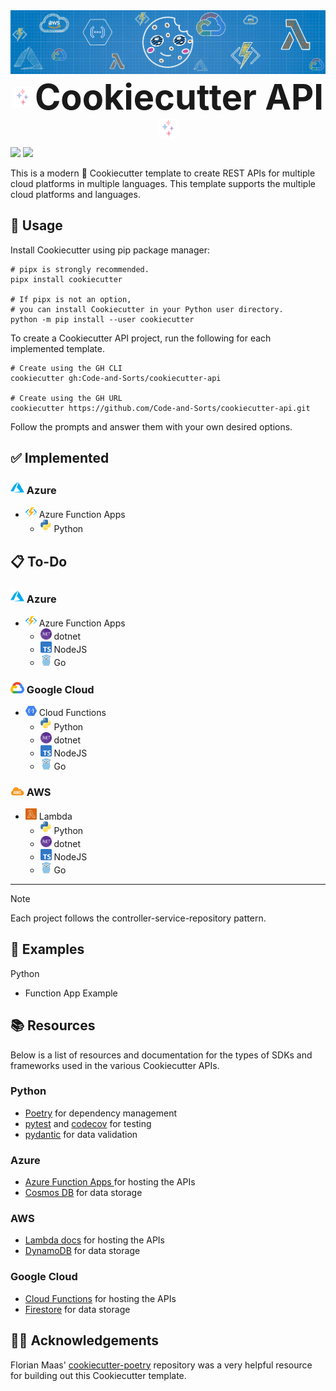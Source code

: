 <img src="./.docs/imgs/cookiecutter_api_header.jpg">

<div align="center">
  <img src="./.docs/imgs/stars.gif" width="32" style="vertical-align: middle;">
  <strong style="font-size: 4em; vertical-align: middle;">Cookiecutter API</strong>
  <img src="./.docs/imgs/stars.gif" width="32" style="vertical-align: middle;">
</div>

![](https://img.shields.io/github/actions/workflow/status/Code-and-Sorts/cookiecutter-api/build-pipeline.yml?branch=main&label=Build&style=for-the-badge)
![](https://img.shields.io/github/license/Code-and-Sorts/cookiecutter-api?label=License&style=for-the-badge)

This is a modern 🍪 Cookiecutter template to create REST APIs for multiple cloud platforms in multiple languages. This template supports the multiple cloud platforms and languages.

## 🧪 Usage

Install Cookiecutter using pip package manager:

```console
# pipx is strongly recommended.
pipx install cookiecutter

# If pipx is not an option,
# you can install Cookiecutter in your Python user directory.
python -m pip install --user cookiecutter
```

To create a Cookiecutter API project, run the following for each implemented template.

```console
# Create using the GH CLI
cookiecutter gh:Code-and-Sorts/cookiecutter-api

# Create using the GH URL
cookiecutter https://github.com/Code-and-Sorts/cookiecutter-api.git
```

Follow the prompts and answer them with your own desired options.

## ✅ Implemented

### <img src="./.docs/imgs/azure.svg" width="22"> Azure
- <img src="./.docs/imgs/function-app.svg" width="18"> Azure Function Apps
    - <img src="./.docs/imgs/python.svg" width="18"> Python

## 📋 To-Do

### <img src="./.docs/imgs/azure.svg" width="22"> Azure
- <img src="./.docs/imgs/function-app.svg" width="18"> Azure Function Apps
    - <img src="./.docs/imgs/dotnet.svg" width="18"> dotnet
    - <img src="./.docs/imgs/typescript.svg" width="18"> NodeJS
    - <img src="./.docs/imgs/golang.svg" width="18"> Go

### <img src="./.docs/imgs/google-cloud.svg" width="22"> Google Cloud
- <img src="./.docs/imgs/cloud-function.svg" width="18"> Cloud Functions
    - <img src="./.docs/imgs/python.svg" width="18"> Python
    - <img src="./.docs/imgs/dotnet.svg" width="18"> dotnet
    - <img src="./.docs/imgs/typescript.svg" width="18"> NodeJS
    - <img src="./.docs/imgs/golang.svg" width="18"> Go

### <img src="./.docs/imgs/aws.svg" width="22"> AWS
- <img src="./.docs/imgs/lambda.svg" width="18"> Lambda
    - <img src="./.docs/imgs/python.svg" width="18"> Python
    - <img src="./.docs/imgs/dotnet.svg" width="18"> dotnet
    - <img src="./.docs/imgs/typescript.svg" width="18"> NodeJS
    - <img src="./.docs/imgs/golang.svg" width="18"> Go

---
> [!NOTE]  
> Each project follows the controller-service-repository pattern.

## 🎯 Examples

Python
- Function App Example

## 📚 Resources

Below is a list of resources and documentation for the types of SDKs and frameworks used in the various Cookiecutter APIs.

### Python
- [Poetry](https://python-poetry.org/) for dependency management
- [pytest](https://docs.pytest.org/en/stable/) and [codecov](https://about.codecov.io/) for testing
- [pydantic](https://docs.pydantic.dev/latest/) for data validation

### Azure
- [Azure Function Apps ](https://learn.microsoft.com/en-us/azure/azure-functions/) for hosting the APIs
- [Cosmos DB](https://learn.microsoft.com/en-us/azure/cosmos-db/) for data storage

### AWS
- [Lambda docs](https://docs.aws.amazon.com/lambda/) for hosting the APIs
- [DynamoDB](https://docs.aws.amazon.com/amazondynamodb/latest/developerguide/GettingStartedDynamoDB.html) for data storage

### Google Cloud
- [Cloud Functions](https://cloud.google.com/functions/docs) for hosting the APIs
- [Firestore](https://cloud.google.com/firestore#documentation) for data storage

## 🙏🏻 Acknowledgements

Florian Maas' [cookiecutter-poetry](https://github.com/fpgmaas/cookiecutter-poetry) repository was a very helpful resource for building out this Cookiecutter template. 
